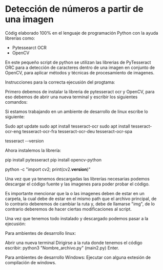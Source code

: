 # Detección de números a partir de una imagen

Códig elaborado 100% en el lenguaje de programación Python con la ayuda librerías como:
- Pytessearct OCR
- OpenCV

En este pequeño script de python se utilizan las librerias de PyTesseract ORC para a detección de caracteres dentro de una imagen en conjunto
de OpenCV, para aplicar métodos y técnicas de procesamiento de imagenes.

Instrucciones para la correcta ejecusión del progtama:

Primero debemos de instalar la libreria de pytesseract ocr y OpenCV, para eso debemos de abrir una nueva terminal y escribir los siguientes comandos:

Si estamos trabajando en un ambiente de desarrollo de linux escribe lo siguiente:

Sudo apt update 
sudo apt install tesseract-ocr
sudo apt install tesseract-ocr-eng tesseract-ocr-fra tesseract-ocr-deu tesseract-ocr-spa

tesseract --version

Ahora instalemos la librería:

pip install pytesseract
pip install opencv-python

python -c "import cv2; print(cv2.__version__)"

Una vez que ya tenemos descargadas las librerías necesarias podemos descargar el código fuente
y las imagenes para poder probar el código.

Es importante mencionar que la o las imagenes deben de estar en un carpeta, la cual debe de estar en el mismo path
que el archivo principal, de lo contrario deberemos de cambiar la ruta y, debe de llamarse "img", de lo contrario
deberemos de hacer ciertas modificaciones al script.


Una vez que tenemos todo instalado y descargado podemos pasar a la ejecusión:

Para ambientes de desarrollo linux:

Abrir una nueva terminal
Dirigirse a la ruta donde tenemos el código
escribir: python3 "Nombre_archivo.py" (main2.py)
Enter.

Para ambientes de desarrollo Windows:
Ejecutar con alguna extesión de compilación de windows.

